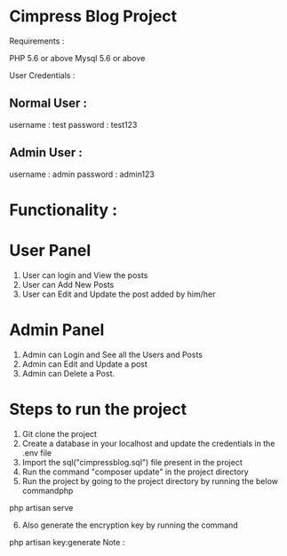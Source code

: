 Cimpress Blog Project
======================

Requirements : 

PHP 5.6 or above
Mysql 5.6 or above




User Credentials : 

Normal User : 
-------------

username : test
password : test123



Admin User : 
-------------

username : admin
password : admin123


Functionality : 
=================

User Panel 
===========

1) User can login and View the posts
2) User can Add New Posts
3) User can Edit and Update the post added by him/her

Admin Panel 
===========
1) Admin can Login and See all the Users and Posts
2) Admin can Edit and Update a post
3) Admin can Delete a Post.


Steps to run the project
=========================

1) Git clone the project
2) Create a database in your localhost and update the credentials in the .env file
3) Import the sql("cimpressblog.sql") file present in the project
4) Run the command "composer update" in the project directory
5) Run the project by going to the project directory by running the below commandphp
 
 php artisan serve

6) Also generate the encryption key by running the command 

php artisan key:generate
Note : 
